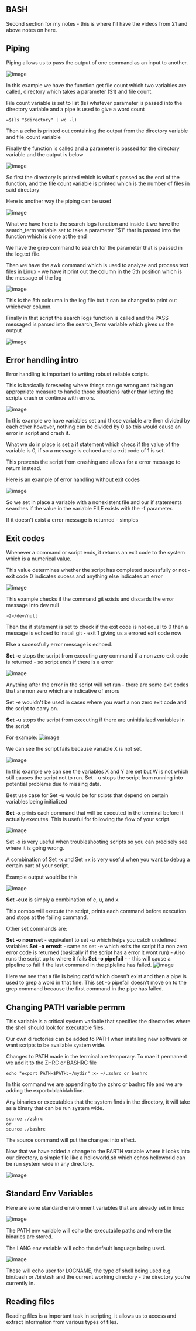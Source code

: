 BASH
---
Second section for my notes - this is where I'll have the videos from 21 and above notes on here.

Piping 
--

Piping allows us to pass the output of one command as an input to another.

![image](https://github.com/user-attachments/assets/841ea3ec-2517-4311-8d9b-0fb46fed19f0)

In this example we have the function get file count which two variables are called, directory which takes a parameter ($1) and file count.

File count variable is set to list (ls) whatever parameter is passed into the directory variable and a pipe is used to give a word count 

```
=$(ls "$directory" | wc -l)
```

Then a echo is printed out containing the output from the directory variable and file_count variable

Finally the function is called and a parameter is passed for the directory variable and the output is below

![image](https://github.com/user-attachments/assets/7f8569ab-068f-4fea-8c5e-8e9eec6c182c)

So first the directory is printed which is what's passed as the end of the function, and the file count variable is printed which is the number of files in said directory

Here is another way the piping can be used

![image](https://github.com/user-attachments/assets/1ddfe9d6-9917-43c9-9157-11645740edb6)

What we have here is the search logs function and inside it we have the search_term variable set to take a parameter "$1" that is passed into the function which is done at the end

We have the grep command to search for the parameter that is passed in the log.txt file.

Then we have the awk command which is used to analyze and process text files in Linux - we have it print out the column in the 5th position which is the message of the log

![image](https://github.com/user-attachments/assets/02ea35e5-fd4e-4606-8cc5-5f3c24dce251)

This is the 5th coloumn in the log file but it can be changed to print out whichever column.

Finally in that script the search logs function is called and the PASS messaged is parsed into the search_Term variable which gives us the output

![image](https://github.com/user-attachments/assets/e6c2cd22-cca0-4975-8e4e-17982f3d6fe2)


Error handling intro
---

Error handling is important to writing robust reliable scripts.

This is basically foreseeing where things can go wrong and taking an appropriate measure to handle those situations rather than letting the scripts crash or continue with errors.

![image](https://github.com/user-attachments/assets/4638ea2b-ca30-447d-9dad-f9f3874319d6)

In this example we have variables set and those variable are then divided by each other however, nothing can be divided by 0 so this would cause an error in script and crash it.

What we do in place is set a if statement which checs if the value of the variable is 0, if so a message is echoed and a exit code of 1 is set.

This prevents the script from crashing and allows for a error message to return instead.

Here is an example of error handling without exit codes 

![image](https://github.com/user-attachments/assets/576d440a-5e30-46d6-b1ca-9c776c95214e)

So we set in place a variable with a nonexistent file and our if statements searches if the value in the variable FILE exists with the -f parameter.

If it doesn't exist a error message is returned - simples

Exit codes 
---

Whenever a command or script ends, it returns an exit code to the system which is a numerical value.

This value determines whether the script has completed sucessfully or not - exit code 0 indicates sucess and anything else indicates an error

![image](https://github.com/user-attachments/assets/c0cdbbb8-f20c-44ca-9dd9-308bfbdcba20)

This example checks if the command git exists and discards the error message into dev null 
```
>2>/dev/null
```
Then the if statement is set to check if the exit code is not equal to 0 then a message is echoed to install git - exit 1 giving us a errored exit code now

Else a sucessfully error message is echoed.

**Set -e** stops the script from executing any command if a non zero exit code is returned - so script ends if there is a error

![image](https://github.com/user-attachments/assets/88c2b717-520e-4ac2-b85c-9ce1f71f6616)

Anything after the error in the script will not run - there are some exit codes that are non zero which are indicative of errors 

Set -e wouldn't be used in cases where you want a non zero exit code and the script to carry on.

**Set -u** stops the script from executing if there are uninitialized variables in the script

For example:
![image](https://github.com/user-attachments/assets/2f899c36-eeb6-4866-b784-0019cb8535f6)

We can see the script fails because variable X is not set.

![image](https://github.com/user-attachments/assets/db7b8901-eeaa-4783-bb93-fec1a262cc56)

In this example we can see the variables X and Y are set but W is not which still causes the script not to run. Set - u stops the script from running into potential problems due to missing data.

Best use case for Set -u would be for scipts that depend on certain variables being initialized 

**Set -x** prints each command that will be executed in the terminal before it actually executes. This is useful for following the flow of your script.

![image](https://github.com/user-attachments/assets/ea909988-d59b-4a41-8a71-4207309fca21)

Set -x is very useful when troubleshooting scripts so you can precisely see where it is going wrong.

A combination of Set -x and Set +x is very useful when you want to debug a certain part of your script.

Example output would be this 

![image](https://github.com/user-attachments/assets/62c6ef78-681d-4226-9167-043f7fbbb78f)

**Set -eux** is simply a combination of e, u, and x.

This combo will execute the script, prints each command before execution and stops at the failing command.

Other set commands are:

**Set -o nounset** - equivalent to set -u which helps you catch undefined variables
**Set -o errexit** - same as set -e which exits the script if a non zero error code is returned (basically if the script has a error it wont run) - Also runs the script up to where it fails
**Set -o pipefail** - - this will cause a pipeline to fail if the last command in the pipleline has failed.
![image](https://github.com/user-attachments/assets/7c78100c-0f9a-4626-ad53-cf6f525ca4c1)

Here we see that a file is being cat'd which doesn't exist and then a pipe is used to grep a word in that fine. This set -o pipefail doesn't move on to the grep command because the first command in the pipe has failed.

Changing PATH variable permm
---

This variable is a critical system variable that specifies the directories where the shell should look for executable files.

Our own directories can be added to PATH when installing new software or want scripts to be available system wide.

Changes to PATH made in the terminal are temporary. To mae it permanent we add it to the ZHRC or BASHRC file 

```
echo "export PATH=$PATH:~/mydir" >> ~/.zshrc or bashrc
```

In this command we are appending to the zshrc or bashrc file and we are adding the export=blahblah line.

Any binaries or executables that the system finds in the directory, it will take as a binary that can be run system wide.

```
source ./zshrc
or
source ./bashrc
```

The source command will put the changes into effect.

Now that we have added a change to the PARTH variable where it looks into our directory, a simple file like a helloworld.sh which echos helloworld can be run system wide in any directory.

![image](https://github.com/user-attachments/assets/25468c85-be4f-40f4-943c-51712d4c32be)

Standard Env Variables
---

Here are sone standard environment variables that are already set in linux 

![image](https://github.com/user-attachments/assets/9879202a-e729-4495-8975-abd5287b50c2)

The PATH env variable will echo the executable paths and where the binaries are stored.

The LANG env variable will echo the default language being used.

![image](https://github.com/user-attachments/assets/c1e95af2-ae98-42ad-84bb-8f9896ea04c7)

These will echo user for LOGNAME, the type of shell being used e.g. bin/bash or /bin/zsh and the current working directory - the directory you're currently in.

Reading files 
---
Reading files is a important task in scripting, it allows us to access and extract information from various types of files.

